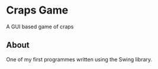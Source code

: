 # Craps Game

A GUI based game of craps

## About

One of my first programmes written using the Swing library.